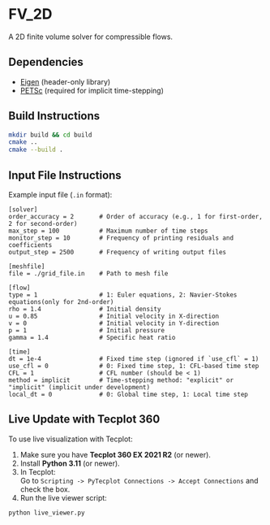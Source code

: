 # FV_2D

A 2D finite volume solver for compressible flows.

## Dependencies

- [Eigen](https://eigen.tuxfamily.org/) (header-only library)
- [PETSc](https://petsc.org/release/) (required for implicit time-stepping)

## Build Instructions

```bash
mkdir build && cd build
cmake ..
cmake --build .
```

## Input File Instructions

Example input file (`.in` format):

```in
[solver]
order_accuracy = 2       # Order of accuracy (e.g., 1 for first-order, 2 for second-order)
max_step = 100           # Maximum number of time steps
monitor_step = 10        # Frequency of printing residuals and coefficients
output_step = 2500       # Frequency of writing output files

[meshfile]
file = ./grid_file.in    # Path to mesh file

[flow]
type = 1                 # 1: Euler equations, 2: Navier-Stokes equations(only for 2nd-order)
rho = 1.4                # Initial density
u = 0.85                 # Initial velocity in X-direction
v = 0                    # Initial velocity in Y-direction
p = 1                    # Initial pressure
gamma = 1.4              # Specific heat ratio

[time]
dt = 1e-4                # Fixed time step (ignored if `use_cfl` = 1)
use_cfl = 0              # 0: Fixed time step, 1: CFL-based time step
CFL = 1                  # CFL number (should be < 1)
method = implicit        # Time-stepping method: "explicit" or "implicit" (implicit under development)
local_dt = 0             # 0: Global time step, 1: Local time step
```

## Live Update with Tecplot 360

To use live visualization with Tecplot:

1. Make sure you have **Tecplot 360 EX 2021 R2** (or newer).
2. Install **Python 3.11** (or newer).
3. In Tecplot:  
   Go to `Scripting -> PyTecplot Connections -> Accept Connections` and check the box.
4. Run the live viewer script:

```bash
python live_viewer.py
```
